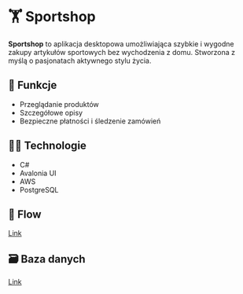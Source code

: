 # 🏋️ Sportshop

**Sportshop** to aplikacja desktopowa umożliwiająca szybkie i wygodne zakupy artykułów sportowych bez wychodzenia z domu. Stworzona z myślą o pasjonatach aktywnego stylu życia.

## 🚀 Funkcje

- Przeglądanie produktów
- Szczegółowe opisy
- Bezpieczne płatności i śledzenie zamówień

## 🧑‍💻 Technologie

- C#
- Avalonia UI
- AWS
- PostgreSQL

## 📖 Flow

[Link](https://lucid.app/lucidspark/9edb294a-635a-41d1-b574-a82a1559929c/edit?viewport_loc=333%2C-783%2C6018%2C3267%2C0_0&invitationId=inv_845b640b-abf9-4535-a644-f04a434ad9c9)

## 🗃️ Baza danych

[Link](https://dbdesigner.page.link/CkG3XqCDGpQrNk6y7)
